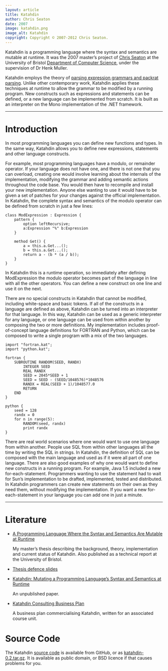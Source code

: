 ```yaml
---
layout: article
title: Katahdin
author: Chris Seaton
date: 2007
image: katahdin.png
image_alt: Katahdin
copyright: Copyright © 2007-2012 Chris Seaton.
---
```


Katahdin is a programming language where the syntax and semantics are mutable at
runtime. It was the 2007 master’s project of [Chris
Seaton](http://www.chrisseaton.com/) at the University of Bristol [Department of
Computer Science](http://www.cs.bris.ac.uk/), under the supervision of Dr Henk
Muller.

Katahdin employs the theory of [parsing expression grammars and packrat
parsing](http://bford.info/packrat/). Unlike other contemporary work, Katahdin
applies these techniques at runtime to allow the grammar to be modified by a
running program. New constructs such as expressions and statements can be
defined, or a new language can be implemented from scratch. It is built as an
interpreter on the Mono implementation of the .NET framework.

----

# Introduction

In most programming languages you can define new functions and types. In the
same way, Katahdin allows you to define new expressions, statements and other
language constructs.

For example, most programming languages have a modulo, or remainder operator. If
your language does not have one, and there is not one that you can overload,
creating one would involve learning about the internals of the implementation,
modifying the grammar and adding semantic actions throughout the code base. You
would then have to recompile and install your new implementation. Anyone else
wanting to use it would have to be given a set of patches for your changes
against the official implementation. In Katahdin, the complete syntax and
semantics of the modulo operator can be defined from scratch in just a few
lines:

    class ModExpression : Expression {
        pattern {
            option leftRecursive;
            a:Expression "%" b:Expression
        }

        method Get() {
            a = this.a.Get...();
            b = this.a.Get...();
            return a - (b * (a / b));
        }
    }

In Katahdin this is a runtime operation, so immediately after defining
ModExpression the modulo operator becomes part of the language in line with all
the other operators. You can define a new construct on one line and use it on
the next.

There are no special constructs in Katahdin that cannot be modified, including
white-space and basic tokens. If all of the constructs in a language are defined
as above, Katahdin can be turned into an interpreter for that language. In this
way, Katahdin can be used as a generic interpreter for any language, or one
language can be used from within another by composing the two or more
definitions. My implementation includes proof-of-concept language definitions
for FORTRAN and Python, which can be composed to write a single program with a
mix of the two languages.

    import "fortran.kat";
    import "python.kat";

    fortran {
        SUBROUTINE RANDOM(SEED, RANDX)
            INTEGER SEED
            REAL RANDX
            SEED = 2045*SEED + 1
            SEED = SEED - (SEED/1048576)*1048576
            RANDX = REAL(SEED + 1)/1048577.0
            RETURN
        END
    }

    python {
        seed = 128
        randx = 0
        for n in range(5):
            RANDOM(seed, randx)
            print randx
    }

There are real world scenarios where one would want to use one language from
within another. People use SQL from within other languages all the time by
writing the SQL in strings. In Katahdin, the definition of SQL can be composed
with the main language and used as if it were all part of one language. There
are also good examples of why one would want to define new constructs in a
running program. For example, Java 1.5 included a new for-each-statement.
Programmers wanting to use the statement had to wait for Sun’s implementation to
be drafted, implemented, tested and distributed. In Katahdin programmers can
create new statements on their own as they need them, without modifying the
implementation. If you want a new for-each-statement in your language you can
add one in just a minute.

----

# Literature

*   [A Programming Language Where the Syntax and Semantics Are Mutable at
    Runtime](katahdin.pdf)

    My master’s thesis describing the background, theory, implementation and
    current status of Katahdin. Also published as a technical report at the
    University of Bristol.

*   [Thesis defence slides](katahdin-slides.pdf)

*   [Katahdin: Mutating a Programming Language’s Syntax and Semantics at
    Runtime](katahdin-paper.pdf)

    An unpublished paper.

*   [Katahdin Consulting Business Plan](katahdin-business-plan.pdf)

    A business plan commercialising Katahdin, written for an associated course
    unit.

# Source Code

The Katahdin [source code](https://github.com/chrisseaton/katahdin/) is
available from GitHub, or as [katahdin-0.2.tar.gz](katahdin-0.2.tar.gz). It is
available as public domain, or BSD licence if that causes problems for you.

